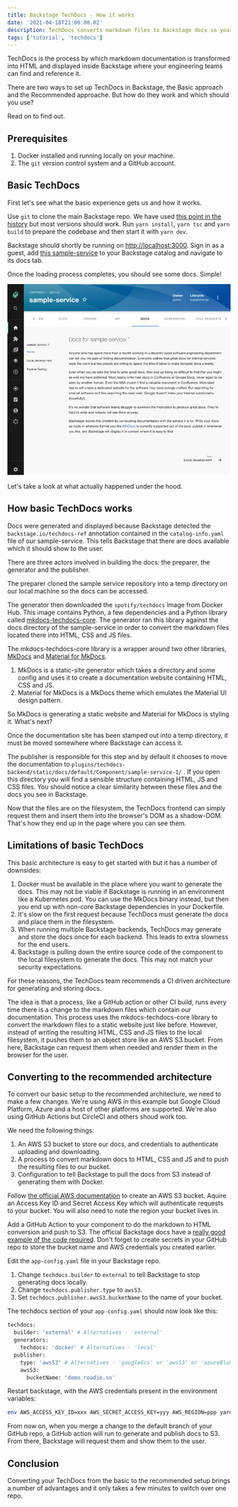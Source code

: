 ```yaml
---
title: Backstage TechDocs - How it works
date: '2021-04-18T21:00:00.0Z'
description: TechDocs converts markdown files to Backstage docs so your engineering teams can find them. But how does it work and how do you set it up?
tags: ['tutorial', 'techdocs']
---
```


TechDocs is the process by which markdown documentation is transformed into HTML and displayed inside Backstage where your engineering teams can find and reference it.

There are two ways to set up TechDocs in Backstage, the Basic approach and the Recommended approache. But how do they work and which should you use?

Read on to find out.

## Prerequisites

1. Docker installed and running locally on your machine.
2. The `git` version control system and a GitHub account.

## Basic TechDocs

First let's see what the basic experience gets us and how it works. 

Use `git` to clone the main Backstage repo. We have used [this point in the history](https://github.com/backstage/backstage/tree/1570824aa8d1c2509e098d60636636b482b08ddf) but most versions should work. Run `yarn install`, `yarn tsc` and `yarn build` to prepare the codebase and then start it with `yarn dev`.

Backstage should shortly be running on [http://localhost:3000](http://localhost:3000). Sign in as a guest, add [this sample-service](https://github.com/RoadieHQ/sample-service/blob/main/catalog-info-docs-only.yaml) to your Backstage catalog and navigate to its docs tab. 

Once the loading process completes, you should see some docs. Simple!

![documentation displayed inside Backstage](./basic-sample-service.png)

Let's take a look at what actually happened under the hood.

## How basic TechDocs works

Docs were generated and displayed because Backstage detected the `backstage.io/techdocs-ref` annotation contained in the `catalog-info.yaml` file of our sample-service. This tells Backstage that there are docs available which it should show to the user.

There are three actors involved in building the docs: the preparer, the generator and the publisher.

The preparer cloned the sample service repository into a temp directory on our local machine so the docs can be accessed.

The generator then downloaded the `spotify/techdocs` image from Docker Hub. This image contains Python, a few dependencies and a Python library called [mkdocs-techdocs-core](https://github.com/backstage/mkdocs-techdocs-core). The generator ran this library against the docs directory of the sample-service in order to convert the markdown files located there into HTML, CSS and JS files.

The mkdocs-techdocs-core library is a wrapper around two other libraries, [MkDocs](https://www.mkdocs.org/) and [Material for MkDocs](https://squidfunk.github.io/mkdocs-material/).

1. MkDocs is a static-site generator which takes a directory and some config and uses it to create a documentation website containing HTML, CSS and JS.
2. Material for MkDocs is a MkDocs theme which emulates the Material UI design pattern.

So MkDocs is generating a static website and Material for MkDocs is styling it. What's next?

Once the documentation site has been stamped out into a temp directory, it must be moved somewhere where Backstage can access it.

The publisher is responsible for this step and by default it chooses to move the documentation to `plugins/techdocs-backend/static/docs/default/Component/sample-service-1/` . If you open this directory you will find a sensible structure containing HTML, JS and CSS files. You should notice a clear similarity between these files and the docs you see in Backstage.

Now that the files are on the filesystem, the TechDocs frontend can simply request them and insert them into the browser's DOM as a shadow-DOM. That's how they end up in the page where you can see them.

## Limitations of basic TechDocs

This basic architecture is easy to get started with but it has a number of downsides:

1. Docker must be available in the place where you want to generate the docs. This may not be viable if Backstage is running in an environment like a Kubernetes pod. You can use the MkDocs binary instead, but then you end up with non-core Backstage dependencies in your Dockerfile.
2. It's slow on the first request because TechDocs must generate the docs and place them in the filesystem.
3. When running multiple Backstage backends, TechDocs may generate and store the docs once for each backend. This leads to extra slowness for the end users.
4. Backstage is pulling down the entire source code of the component to the local filesystem to generate the docs. This may not match your security expectations.

For these reasons, the TechDocs team recommends a CI driven architecture for generating and storing docs.

The idea is that a process, like a GitHub action or other CI build, runs every time there is a change to the markdown files which contain our documentation. This process uses the mkdocs-techdocs-core library to convert the markdown files to a static website just like before. However, instead of writing the resulting HTML, CSS and JS files to the local filesystem, it pushes them to an object store like an AWS S3 bucket. From here, Backstage can request them when needed and render them in the browser for the user.

## Converting to the recommended architecture

To convert our basic setup to the recommended architecture, we need to make a few changes. We're using AWS in this example but Google Cloud Platform, Azure and a host of other platforms are supported. We're also using GitHub Actions but CircleCI and others shoud work too.

We need the following things:

1. An AWS S3 bucket to store our docs, and credentials to authenticate uploading and downloading.
2. A process to convert markdown docs to HTML, CSS and JS and to push the resulting files to our bucket.
3. Configuration to tell Backstage to pull the docs from S3 instead of generating them with Docker.

Follow [the official AWS documentation](https://docs.aws.amazon.com/AmazonS3/latest/userguide/create-bucket-overview.html) to create an AWS S3 bucket. Aquire an Access Key ID and Secret Access Key which will authenticate requests to your bucket. You will also need to note the region your bucket lives in.

Add a GitHub Action to your component to do the markdown to HTML conversion and push to S3. The official Backstage docs have a [really good example of the code required](https://backstage.io/docs/features/techdocs/configuring-ci-cd#example-github-actions-ci-and-aws-s3). Don't forget to create secrets in your GitHub repo to store the bucket name and AWS credentials you created earlier.

Edit the `app-config.yaml` file in your Backstage repo.

1. Change `techdocs.builder` to `external` to tell Backstage to stop generating docs locally.
2. Change `techdocs.publisher.type` to `awsS3`.
3. Set `techdocs.publisher.awsS3.bucketName` to the name of your bucket.

The techdocs section of your `app-config.yaml` should now look like this:

```bash
techdocs:
  builder: 'external' # Alternatives - 'external'
  generators:
    techdocs: 'docker' # Alternatives - 'local'
  publisher:
    type: 'awsS3' # Alternatives - 'googleGcs' or 'awsS3' or 'azureBlobStorage' or 'openStackSwift'. Read documentation for using alternatives.
    awsS3:
      bucketName: 'demo.roadie.so'
```

Restart backstage, with the AWS credentials present in the environment variables:

```bash
env AWS_ACCESS_KEY_ID=xxx AWS_SECRET_ACCESS_KEY=yyy AWS_REGION=ppp yarn dev
```

From now on, when you merge a change to the default branch of your GitHub repo, a GitHub action will run to generate and publish docs to S3. From there, Backstage will request them and show them to the user.

## Conclusion

Converting your TechDocs from the basic to the recommended setup brings a number of advantages and it only takes a few minutes to switch over one repo.
